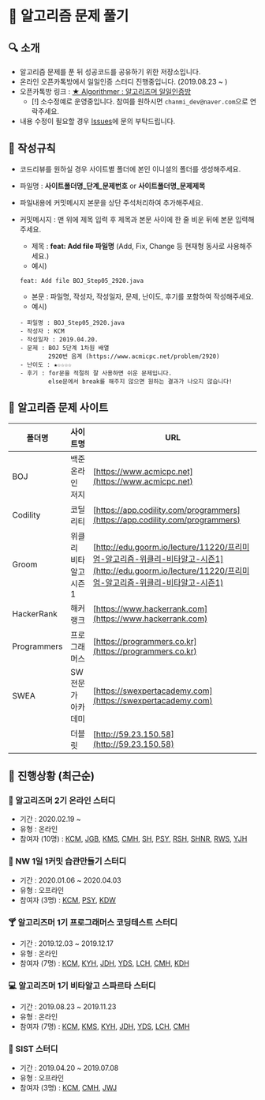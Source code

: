 # :crown: 알고리즘 문제 풀기

## 🔍 소개

- 알고리즘 문제를 푼 뒤 성공코드를 공유하기 위한 저장소입니다.
- 온라인 오픈카톡방에서 일일인증 스터디 진행중입니다. (2019.08.23 ~ )
- 오픈카톡방 링크 : [★ Algorithmer : 알고리즈머 일일인증방](https://open.kakao.com/o/gBu3SdBb)
  - [!] 소수정예로 운영중입니다. 참여를 원하시면 `chanmi_dev@naver.com`으로 연락주세요.
- 내용 수정이 필요할 경우 [Issues](https://github.com/Chanmi-Kim/Algorithm-problem-solving/issues)에 문의 부탁드립니다.

## 📝 작성규칙

- 코드리뷰를 원하실 경우 사이트별 폴더에 본인 이니셜의 폴더를 생성해주세요.
- 파일명 : **사이트폴더명_단계_문제번호** or **사이트폴더명_문제제목**
- 파일내용에 커밋메시지 본문을 상단 주석처리하여 추가해주세요.
- 커밋메시지 : 맨 위에 제목 입력 후 제목과 본문 사이에 한 줄 비운 뒤에 본문 입력해주세요.
  - 제목 : **feat: Add file 파일명** (Add, Fix, Change 등 현재형 동사로 사용해주세요.)
  - 예시)
   ```git
  feat: Add file BOJ_Step05_2920.java
  ```
  - 본문 : 파일명, 작성자, 작성일자, 문제, 난이도, 후기를 포함하여 작성해주세요.
  - 예시)
  
  ```git 
  - 파일명 : BOJ_Step05_2920.java
  - 작성자 : KCM
  - 작성일자 : 2019.04.20.
  - 문제 : BOJ 5단계 1차원 배열
          2920번 음계 (https://www.acmicpc.net/problem/2920)
  - 난이도 : ★☆☆☆☆ 
  - 후기 : for문을 적절히 잘 사용하면 쉬운 문제입니다.
          else문에서 break를 해주지 않으면 원하는 결과가 나오지 않습니다!
  ```
  
  
## 🧭 알고리즘 문제 사이트

| 폴더명       | 사이트명             | URL                                                          |
| ----------- | -------------------- | ------------------------------------------------------------ |
| BOJ         | 백준 온라인 저지      | [https://www.acmicpc.net](https://www.acmicpc.net)           |
| Codility    | 코딜리티             | [https://app.codility.com/programmers](https://app.codility.com/programmers) |
| Groom       | 위클리 비타알고 시즌1 | [http://edu.goorm.io/lecture/11220/프리미엄-알고리즘-위클리-비타알고-시즌1](http://edu.goorm.io/lecture/11220/프리미엄-알고리즘-위클리-비타알고-시즌1) |
| HackerRank  | 해커랭크             | [https://www.hackerrank.com](https://www.hackerrank.com)  |
| Programmers | 프로그래머스          | [https://programmers.co.kr](https://programmers.co.kr)  |
| SWEA        | SW 전문가 아카데미    | [https://swexpertacademy.com](https://swexpertacademy.com)  |
|             | 더블릿               | [http://59.23.150.58](http://59.23.150.58)                   |


## 📑 진행상황 (최근순)

### 🍩 알고리즈머 2기 온라인 스터디

- 기간 : 2020.02.19 ~
- 유형 : 온라인
- 참여자 (10명) : [KCM](https://github.com/Chanmi-Kim), [JGB](https://github.com/cafemug), [KMS](https://github.com/msnodeve), [CMH](https://github.com/chans08), [SH](https://github.com/sehajyang), [PSY](https://Github.com/soyeonP), [RSH](https://github.com/Zeroboom), [SHNR](https://github.com/HaenaraShin), [RWS](https://github.com/wooseopim), [YJH](https://github.com/narajoa21)

### 🧀 NW 1일 1커밋 습관만들기 스터디

- 기간 : 2020.01.06 ~ 2020.04.03
- 유형 : 오프라인
- 참여자 (3명) : [KCM](https://github.com/Chanmi-Kim), [PSY](https://Github.com/soyeonP), [KDW](https://github.com/ehddnr8813)

### 🍸 알고리즈머 1기 프로그래머스 코딩테스트 스터디

- 기간 : 2019.12.03 ~ 2019.12.17
- 유형 : 온라인
- 참여자 (7명) : [KCM](https://github.com/Chanmi-Kim), [KYH](https://github.com/yh0921k), [JDH](https://github.com/daehoney), [YDS](https://github.com/dsyun96), [LCH](https://github.com/blurfx), [CMH](https://github.com/chans08), [KDH](https://github.com/mycisco)

### 💻 알고리즈머 1기 비타알고 스파르타 스터디

- 기간 : 2019.08.23 ~ 2019.11.23
- 유형 : 온라인
- 참여자 (7명) : [KCM](https://github.com/Chanmi-Kim), [KMS](https://github.com/msnodeve), [KYH](https://github.com/yh0921k), [JDH](https://github.com/daehoney), [YDS](https://github.com/dsyun96), [LCH](https://github.com/blurfx), [CMH](https://github.com/chans08)

### 🏢 SIST 스터디

- 기간 : 2019.04.20 ~ 2019.07.08
- 유형 : 오프라인
- 참여자 (3명) : [KCM](https://github.com/Chanmi-Kim), [CMH](https://github.com/chans08), [JWJ](https://github.com/woojoovove)
